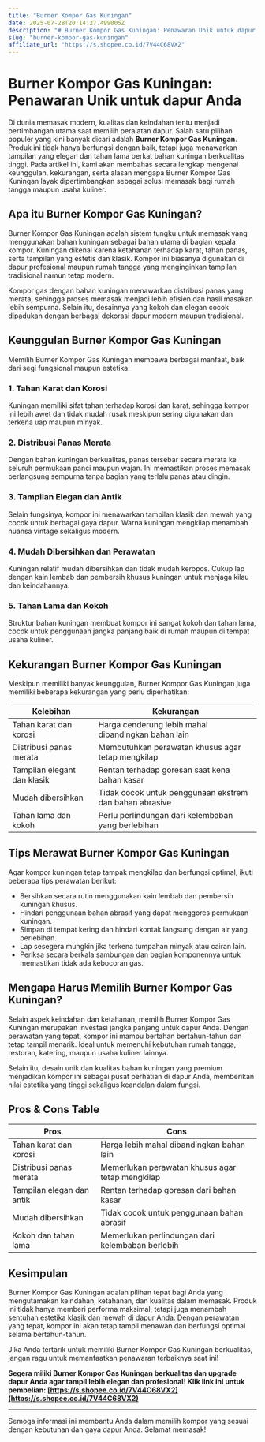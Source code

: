 ```yaml
---
title: "Burner Kompor Gas Kuningan"
date: 2025-07-28T20:14:27.499005Z
description: "# Burner Kompor Gas Kuningan: Penawaran Unik untuk dapur Anda..."
slug: "burner-kompor-gas-kuningan"
affiliate_url: "https://s.shopee.co.id/7V44C68VX2"
---
```

# Burner Kompor Gas Kuningan: Penawaran Unik untuk dapur Anda

Di dunia memasak modern, kualitas dan keindahan tentu menjadi pertimbangan utama saat memilih peralatan dapur. Salah satu pilihan populer yang kini banyak dicari adalah **Burner Kompor Gas Kuningan**. Produk ini tidak hanya berfungsi dengan baik, tetapi juga menawarkan tampilan yang elegan dan tahan lama berkat bahan kuningan berkualitas tinggi. Pada artikel ini, kami akan membahas secara lengkap mengenai keunggulan, kekurangan, serta alasan mengapa Burner Kompor Gas Kuningan layak dipertimbangkan sebagai solusi memasak bagi rumah tangga maupun usaha kuliner.

## Apa itu Burner Kompor Gas Kuningan?

Burner Kompor Gas Kuningan adalah sistem tungku untuk memasak yang menggunakan bahan kuningan sebagai bahan utama di bagian kepala kompor. Kuningan dikenal karena ketahanan terhadap karat, tahan panas, serta tampilan yang estetis dan klasik. Kompor ini biasanya digunakan di dapur profesional maupun rumah tangga yang menginginkan tampilan tradisional namun tetap modern.

Kompor gas dengan bahan kuningan menawarkan distribusi panas yang merata, sehingga proses memasak menjadi lebih efisien dan hasil masakan lebih sempurna. Selain itu, desainnya yang kokoh dan elegan cocok dipadukan dengan berbagai dekorasi dapur modern maupun tradisional.

## Keunggulan Burner Kompor Gas Kuningan

Memilih Burner Kompor Gas Kuningan membawa berbagai manfaat, baik dari segi fungsional maupun estetika:

### 1. Tahan Karat dan Korosi

Kuningan memiliki sifat tahan terhadap korosi dan karat, sehingga kompor ini lebih awet dan tidak mudah rusak meskipun sering digunakan dan terkena uap maupun minyak.

### 2. Distribusi Panas Merata

Dengan bahan kuningan berkualitas, panas tersebar secara merata ke seluruh permukaan panci maupun wajan. Ini memastikan proses memasak berlangsung sempurna tanpa bagian yang terlalu panas atau dingin.

### 3. Tampilan Elegan dan Antik

Selain fungsinya, kompor ini menawarkan tampilan klasik dan mewah yang cocok untuk berbagai gaya dapur. Warna kuningan mengkilap menambah nuansa vintage sekaligus modern.

### 4. Mudah Dibersihkan dan Perawatan

Kuningan relatif mudah dibersihkan dan tidak mudah keropos. Cukup lap dengan kain lembab dan pembersih khusus kuningan untuk menjaga kilau dan keindahannya.

### 5. Tahan Lama dan Kokoh

Struktur bahan kuningan membuat kompor ini sangat kokoh dan tahan lama, cocok untuk penggunaan jangka panjang baik di rumah maupun di tempat usaha kuliner.

## Kekurangan Burner Kompor Gas Kuningan

Meskipun memiliki banyak keunggulan, Burner Kompor Gas Kuningan juga memiliki beberapa kekurangan yang perlu diperhatikan:

| Kelebihan | Kekurangan |
|-------------|--------------|
| Tahan karat dan korosi | Harga cenderung lebih mahal dibandingkan bahan lain |
| Distribusi panas merata | Membutuhkan perawatan khusus agar tetap mengkilap |
| Tampilan elegant dan klasik | Rentan terhadap goresan saat kena bahan kasar |
| Mudah dibersihkan | Tidak cocok untuk penggunaan ekstrem dan bahan abrasive |
| Tahan lama dan kokoh | Perlu perlindungan dari kelembaban yang berlebihan |

## Tips Merawat Burner Kompor Gas Kuningan

Agar kompor kuningan tetap tampak mengkilap dan berfungsi optimal, ikuti beberapa tips perawatan berikut:

- Bersihkan secara rutin menggunakan kain lembab dan pembersih kuningan khusus.
- Hindari penggunaan bahan abrasif yang dapat menggores permukaan kuningan.
- Simpan di tempat kering dan hindari kontak langsung dengan air yang berlebihan.
- Lap sesegera mungkin jika terkena tumpahan minyak atau cairan lain.
- Periksa secara berkala sambungan dan bagian komponennya untuk memastikan tidak ada kebocoran gas.

## Mengapa Harus Memilih Burner Kompor Gas Kuningan?

Selain aspek keindahan dan ketahanan, memilih Burner Kompor Gas Kuningan merupakan investasi jangka panjang untuk dapur Anda. Dengan perawatan yang tepat, kompor ini mampu bertahan bertahun-tahun dan tetap tampil menarik. Ideal untuk memenuhi kebutuhan rumah tangga, restoran, katering, maupun usaha kuliner lainnya.

Selain itu, desain unik dan kualitas bahan kuningan yang premium menjadikan kompor ini sebagai pusat perhatian di dapur Anda, memberikan nilai estetika yang tinggi sekaligus keandalan dalam fungsi.

## Pros & Cons Table

| **Pros** | **Cons** |
|------------|-----------|
| Tahan karat dan korosi | Harga lebih mahal dibandingkan bahan lain |
| Distribusi panas merata | Memerlukan perawatan khusus agar tetap mengkilap |
| Tampilan elegan dan antik | Rentan terhadap goresan dari bahan kasar |
| Mudah dibersihkan | Tidak cocok untuk penggunaan bahan abrasif |
| Kokoh dan tahan lama | Memerlukan perlindungan dari kelembaban berlebih |

## Kesimpulan

Burner Kompor Gas Kuningan adalah pilihan tepat bagi Anda yang mengutamakan keindahan, ketahanan, dan kualitas dalam memasak. Produk ini tidak hanya memberi performa maksimal, tetapi juga menambah sentuhan estetika klasik dan mewah di dapur Anda. Dengan perawatan yang tepat, kompor ini akan tetap tampil menawan dan berfungsi optimal selama bertahun-tahun.

Jika Anda tertarik untuk memiliki Burner Kompor Gas Kuningan berkualitas, jangan ragu untuk memanfaatkan penawaran terbaiknya saat ini!

**Segera miliki Burner Kompor Gas Kuningan berkualitas dan upgrade dapur Anda agar tampil lebih elegan dan profesional! Klik link ini untuk pembelian: [https://s.shopee.co.id/7V44C68VX2](https://s.shopee.co.id/7V44C68VX2)**

---

Semoga informasi ini membantu Anda dalam memilih kompor yang sesuai dengan kebutuhan dan gaya dapur Anda. Selamat memasak!